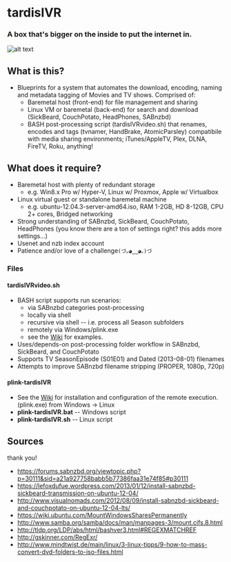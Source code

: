 # tardisIVR
### A box that's bigger on the inside to put the internet in.
![alt text](https://www.gliffy.com/go/publish/image/8327655/L.png "tardisIVR Blueprint")

## What is this?
* Blueprints for a system that automates the download, encoding, naming and metadata tagging of Movies and TV shows. Comprised of:
  * Baremetal host (front-end) for file management and sharing
  * Linux VM or baremetal (back-end) for search and download (SickBeard, CouchPotato, HeadPhones, SABnzbd)
  * BASH post-processing script (tardisIVRvideo.sh) that renames, encodes and tags (tvnamer, HandBrake, AtomicParsley) compatibile with media sharing environments; iTunes/AppleTV, Plex, DLNA, FireTV, Roku, anything!

## What does it require?
* Baremetal host with plenty of redundant storage
  * e.g. Win8.x Pro w/ Hyper-V, Linux w/ Proxmox, Apple w/ Virtualbox
* Linux virtual guest or standalone baremetal machine
  * e.g. ubuntu-12.04.3-server-amd64.iso, RAM 1-2GB, HD 8-12GB, CPU 2+ cores, Bridged networking
* Strong understanding of SABnzbd, SickBeard, CouchPotato, HeadPhones (you know there are a ton of settings right?  this adds more settings...)
* Usenet and nzb index account
* Patience and/or love of a challenge```(づ｡◕‿‿◕｡)づ```

### Files
#### tardisIVRvideo.sh
  * BASH script supports run scenarios:
    * via SABnzbd categories post-processing
    * locally via shell
    * recursive via shell -- i.e. process all Season subfolders
    * remotely via Windows/plink.exe
    * see the [Wiki](https://github.com/scrathe/tardisIVR/wiki/Shell-Usage) for examples.
  * Uses/depends-on post-processing folder workflow in SABnzbd, SickBeard, and CouchPotato
  * Supports TV SeasonEpisode (S01E01) and Dated (2013-08-01) filenames
  * Attempts to improve SABnzbd filename stripping (PROPER, 1080p, 720p)

#### plink-tardisIVR
  * See the [Wiki](https://github.com/scrathe/tardisIVR/wiki/Plink-(Remote-Execution)) for installation and configuration of the remote execution. (plink.exe) from Windows -> Linux
  * **plink-tardisIVR.bat** -- Windows script
  * **plink-tardisIVR.sh** -- Linux script

## Sources
thank you!
* https://forums.sabnzbd.org/viewtopic.php?p=30111&sid=a21a927758babb5b77386faa31e74f85#p30111
* https://lefoxdufue.wordpress.com/2013/01/12/install-sabnzbd-sickbeard-transmission-on-ubuntu-12-04/
* http://www.visualnomads.com/2012/08/09/install-sabnzbd-sickbeard-and-couchpotato-on-ubuntu-12-04-lts/
* https://wiki.ubuntu.com/MountWindowsSharesPermanently
* http://www.samba.org/samba/docs/man/manpages-3/mount.cifs.8.html
* http://tldp.org/LDP/abs/html/bashver3.html#REGEXMATCHREF
* http://gskinner.com/RegExr/
* http://www.mindtwist.de/main/linux/3-linux-tipps/9-how-to-mass-convert-dvd-folders-to-iso-files.html
